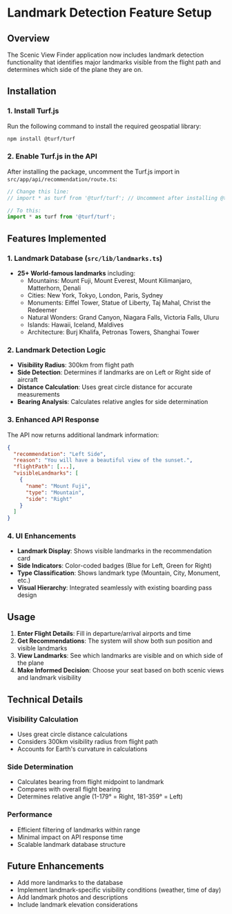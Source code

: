 # Landmark Detection Feature Setup

## Overview
The Scenic View Finder application now includes landmark detection functionality that identifies major landmarks visible from the flight path and determines which side of the plane they are on.

## Installation

### 1. Install Turf.js
Run the following command to install the required geospatial library:

```bash
npm install @turf/turf
```

### 2. Enable Turf.js in the API
After installing the package, uncomment the Turf.js import in `src/app/api/recommendation/route.ts`:

```typescript
// Change this line:
// import * as turf from '@turf/turf'; // Uncomment after installing @turf/turf

// To this:
import * as turf from '@turf/turf';
```

## Features Implemented

### 1. Landmark Database (`src/lib/landmarks.ts`)
- **25+ World-famous landmarks** including:
  - Mountains: Mount Fuji, Mount Everest, Mount Kilimanjaro, Matterhorn, Denali
  - Cities: New York, Tokyo, London, Paris, Sydney
  - Monuments: Eiffel Tower, Statue of Liberty, Taj Mahal, Christ the Redeemer
  - Natural Wonders: Grand Canyon, Niagara Falls, Victoria Falls, Uluru
  - Islands: Hawaii, Iceland, Maldives
  - Architecture: Burj Khalifa, Petronas Towers, Shanghai Tower

### 2. Landmark Detection Logic
- **Visibility Radius**: 300km from flight path
- **Side Detection**: Determines if landmarks are on Left or Right side of aircraft
- **Distance Calculation**: Uses great circle distance for accurate measurements
- **Bearing Analysis**: Calculates relative angles for side determination

### 3. Enhanced API Response
The API now returns additional landmark information:
```json
{
  "recommendation": "Left Side",
  "reason": "You will have a beautiful view of the sunset.",
  "flightPath": [...],
  "visibleLandmarks": [
    {
      "name": "Mount Fuji",
      "type": "Mountain", 
      "side": "Right"
    }
  ]
}
```

### 4. UI Enhancements
- **Landmark Display**: Shows visible landmarks in the recommendation card
- **Side Indicators**: Color-coded badges (Blue for Left, Green for Right)
- **Type Classification**: Shows landmark type (Mountain, City, Monument, etc.)
- **Visual Hierarchy**: Integrated seamlessly with existing boarding pass design

## Usage

1. **Enter Flight Details**: Fill in departure/arrival airports and time
2. **Get Recommendations**: The system will show both sun position and visible landmarks
3. **View Landmarks**: See which landmarks are visible and on which side of the plane
4. **Make Informed Decision**: Choose your seat based on both scenic views and landmark visibility

## Technical Details

### Visibility Calculation
- Uses great circle distance calculations
- Considers 300km visibility radius from flight path
- Accounts for Earth's curvature in calculations

### Side Determination
- Calculates bearing from flight midpoint to landmark
- Compares with overall flight bearing
- Determines relative angle (1-179° = Right, 181-359° = Left)

### Performance
- Efficient filtering of landmarks within range
- Minimal impact on API response time
- Scalable landmark database structure

## Future Enhancements
- Add more landmarks to the database
- Implement landmark-specific visibility conditions (weather, time of day)
- Add landmark photos and descriptions
- Include landmark elevation considerations 